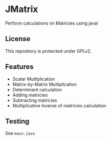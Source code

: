 # JMatrix
Perform calculations on Matricies using java!

## License
This repository is protected under GPLv2.

## Features
- Scalar Multiplication
- Matrix-by-Matrix Multiplication
- Determinant calculation
- Adding matricies
- Subtracting matricies
- Multiplicative Inverse of matricies calculation

## Testing
See `main.java`
